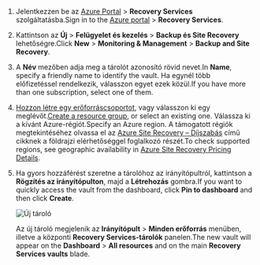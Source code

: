 
1. <span data-ttu-id="0243d-101">Jelentkezzen be az [Azure Portal](https://portal.azure.com) > **Recovery Services** szolgáltatásba.</span><span class="sxs-lookup"><span data-stu-id="0243d-101">Sign in to the [Azure portal](https://portal.azure.com) > **Recovery Services**.</span></span>
2. <span data-ttu-id="0243d-102">Kattintson az **Új** > **Felügyelet és kezelés** > **Backup és Site Recovery** lehetőségre.</span><span class="sxs-lookup"><span data-stu-id="0243d-102">Click **New** > **Monitoring & Management** > **Backup and Site Recovery**.</span></span> 
3. <span data-ttu-id="0243d-103">A **Név** mezőben adja meg a tárolót azonosító rövid nevet.</span><span class="sxs-lookup"><span data-stu-id="0243d-103">In **Name**, specify a friendly name to identify the vault.</span></span> <span data-ttu-id="0243d-104">Ha egynél több előfizetéssel rendelkezik, válasszon egyet ezek közül.</span><span class="sxs-lookup"><span data-stu-id="0243d-104">If you have more than one subscription, select one of them.</span></span>
4. <span data-ttu-id="0243d-105">[Hozzon létre egy erőforráscsoportot](../articles/azure-resource-manager/resource-group-template-deploy-portal.md), vagy válasszon ki egy meglévőt.</span><span class="sxs-lookup"><span data-stu-id="0243d-105">[Create a resource group](../articles/azure-resource-manager/resource-group-template-deploy-portal.md), or select an existing one.</span></span> <span data-ttu-id="0243d-106">Válassza ki a kívánt Azure-régiót.</span><span class="sxs-lookup"><span data-stu-id="0243d-106">Specify an Azure region.</span></span> <span data-ttu-id="0243d-107">A támogatott régiók megtekintéséhez olvassa el az [Azure Site Recovery – Díjszabás](https://azure.microsoft.com/pricing/details/site-recovery/) című cikknek a földrajzi elérhetőséggel foglalkozó részét.</span><span class="sxs-lookup"><span data-stu-id="0243d-107">To check supported regions, see geographic availability in [Azure Site Recovery Pricing Details](https://azure.microsoft.com/pricing/details/site-recovery/).</span></span>
5. <span data-ttu-id="0243d-108">Ha gyors hozzáférést szeretne a tárolóhoz az irányítópultról, kattintson a **Rögzítés az irányítópulton**, majd a **Létrehozás** gombra.</span><span class="sxs-lookup"><span data-stu-id="0243d-108">If you want to quickly access the vault from the dashboard, click **Pin to dashboard** and then click **Create**.</span></span>

   ![Új tároló](./media/site-recovery-create-vault/new-vault-settings.png)

   <span data-ttu-id="0243d-110">Az új tároló megjelenik az **Irányítópult** > **Minden erőforrás** menüben, illetve a központi **Recovery Services-tárolók** panelen.</span><span class="sxs-lookup"><span data-stu-id="0243d-110">The new vault will appear on the **Dashboard** > **All resources** and on the main **Recovery Services vaults** blade.</span></span>
